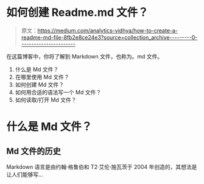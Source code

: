 # 如何创建 Readme.md 文件？

> 原文：<https://medium.com/analytics-vidhya/how-to-create-a-readme-md-file-8fb2e8ce24e3?source=collection_archive---------0----------------------->

在这篇博客中，你将了解到 Markdown 文件，也称为。md 文件。

1.  什么是 Md 文件？
2.  在哪里使用 Md 文件？
3.  如何创建 Md 文件？
4.  如何用合适的语法写一个 Md 文件？
5.  如何读取/打开 Md 文件？

# 什么是 Md 文件？

## Md 文件的历史

Markdown 语言是由约翰·格鲁伯和 T2·艾伦·施瓦茨于 2004 年创造的，其想法是让人们能够写…